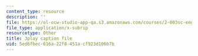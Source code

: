 ```yaml
---
content_type: resource
description: ''
file: https://ol-ocw-studio-app-qa.s3.amazonaws.com/courses/2-003sc-engineering-dynamics-fall-2011/5ed6fbec616a22f8451acf923d106b7b_zNCBDrnT05E.srt
file_type: application/x-subrip
resourcetype: Other
title: 3play caption file
uid: 5ed6fbec-616a-22f8-451a-cf923d106b7b
---
```

